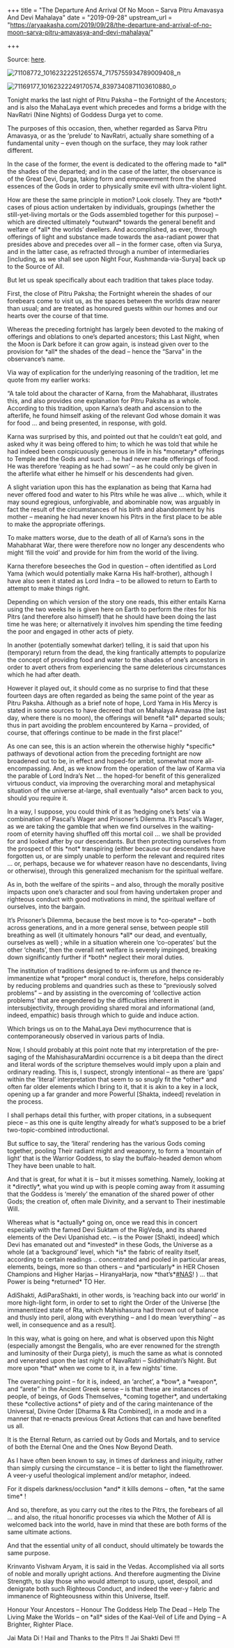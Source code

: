 +++
title = "The Departure And Arrival Of No Moon – Sarva Pitru Amavasya And Devi Mahalaya"
date = "2019-09-28"
upstream_url = "https://aryaakasha.com/2019/09/28/the-departure-and-arrival-of-no-moon-sarva-pitru-amavasya-and-devi-mahalaya/"

+++

Source: [here](https://aryaakasha.com/2019/09/28/the-departure-and-arrival-of-no-moon-sarva-pitru-amavasya-and-devi-mahalaya/).



[](https://aryaakasha.com/2019/09/28/the-departure-and-arrival-of-no-moon-sarva-pitru-amavasya-and-devi-mahalaya/71108772_10162322251265574_7175755934789009408_n/)

![71108772_10162322251265574_7175755934789009408_n](https://aryaakasha.files.wordpress.com/2019/09/71108772_10162322251265574_7175755934789009408_n.jpg?w=386&h=420 "71108772_10162322251265574_7175755934789009408_n")

[](https://aryaakasha.com/2019/09/28/the-departure-and-arrival-of-no-moon-sarva-pitru-amavasya-and-devi-mahalaya/71169177_10162322249170574_8397340871103610880_o/)

![71169177_10162322249170574_8397340871103610880_o](https://aryaakasha.files.wordpress.com/2019/09/71169177_10162322249170574_8397340871103610880_o.jpg?w=282&h=420 "71169177_10162322249170574_8397340871103610880_o")

Tonight marks the last night of Pitru Paksha – the Fortnight of the Ancestors; and is also the MahaLaya event which precedes and forms a bridge with the NavRatri (Nine Nights) of Goddess Durga yet to come.

The purposes of this occasion, then, whether regarded as Sarva Pitru Amavasya, or as the ‘prelude’ to NavRatri, actually share something of a fundamental unity – even though on the surface, they may look rather different.

In the case of the former, the event is dedicated to the offering made to \*all\* the shades of the departed; and in the case of the latter, the observance is of the Great Devi, Durga, taking form and empowerment from the shared essences of the Gods in order to physically smite evil with ultra-violent light.

How are these the same principle in motion? Look closely. They are \*both\* cases of pious action undertaken by individuals, groupings (whether the still-yet-living mortals or the Gods assembled together for this purpose) – which are directed ultimately \*outward\* towards the general benefit and welfare of \*all\* the worlds’ dwellers. And accomplished, as ever, through offerings of light and substance made towards the asa-radiant power that presides above and precedes over all – in the former case, often via Surya, and in the latter case, as refracted through a number of intermediaries \[including, as we shall see upon Night Four, Kushmanda-via-Surya\] back up to the Source of All.

But let us speak specifically about each tradition that takes place today.

First, the close of Pitru Paksha; the Fortnight wherein the shades of our forebears come to visit us, as the spaces between the worlds draw nearer than usual; and are treated as honoured guests within our homes and our hearts over the course of that time.

Whereas the preceding fortnight has largely been devoted to the making of offerings and oblations to one’s departed ancestors; this Last Night, when the Moon is Dark before it can grow again, is instead given over to the provision for \*all\* the shades of the dead – hence the “Sarva” in the observance’s name.

Via way of explication for the underlying reasoning of the tradition, let me quote from my earlier works:

“A tale told about the character of Karna, from the Mahabharat, illustrates this, and also provides one explanation for Pitru Paksha as a whole. According to this tradition, upon Karna’s death and ascension to the afterlife, he found himself asking of the relevant God whose domain it was for food … and being presented, in response, with gold.

Karna was surprised by this, and pointed out that he couldn’t eat gold, and asked why it was being offered to him; to which he was told that while he had indeed been conspicuously generous in life in his \*monetary\* offerings to Temple and the Gods and such … he had never made offerings of food. He was therefore ‘reaping as he had sown’ – as he could only be given in the afterlife what either he himself or his descendents had given.

A slight variation upon this has the explanation as being that Karna had never offered food and water to his Pitrs while he was alive … which, while it may sound egregious, unforgivable, and abominable now, was arguably in fact the result of the circumstances of his birth and abandonment by his mother – meaning he had never known his Pitrs in the first place to be able to make the appropriate offerings.

To make matters worse, due to the death of all of Karna’s sons in the Mahabharat War, there were therefore now no longer any descendents who might ‘fill the void’ and provide for him from the world of the living.

Karna therefore beseeches the God in question – often identified as Lord Yama (which would potentially make Karna His half-brother), although I have also seen it stated as Lord Indra – to be allowed to return to Earth to attempt to make things right.

Depending on which version of the story one reads, this either entails Karna using the two weeks he is given here on Earth to perform the rites for his Pitrs (and therefore also himself) that he should have been doing the last time he was here; or alternatively it involves him spending the time feeding the poor and engaged in other acts of piety.

In another (potentially somewhat darker) telling, it is said that upon his (temporary) return from the dead, the king frantically attempts to popularize the concept of providing food and water to the shades of one’s ancestors in order to avert others from experiencing the same deleterious circumstances which he had after death.

However it played out, it should come as no surprise to find that these fourteen days are often regarded as being the same point of the year as Pitru Paksha. Although as a brief note of hope, Lord Yama in His Mercy is stated in some sources to have decreed that on Mahalaya Amavasa (the last day, where there is no moon), the offerings will benefit \*all\* departed souls; thus in part avoiding the problem encountered by Karna – provided, of course, that offerings continue to be made in the first place!”

As one can see, this is an action wherein the otherwise highly \*specific\* pathways of devotional action from the preceding fortnight are now broadened out to be, in effect and hoped-for ambit, somewhat more all-encompassing. And, as we know from the operation of the law of Karma via the parable of Lord Indra’s Net … the hoped-for benefit of this generalized virtuous conduct, via improving the overarching moral and metaphysical situation of the universe at-large, shall eventually \*also\* arcen back to you, should you require it.

In a way, I suppose, you could think of it as ‘hedging one’s bets’ via a combination of Pascal’s Wager and Prisoner’s Dilemma. It’s Pascal’s Wager, as we are taking the gamble that when we find ourselves in the waiting-room of eternity having shuffled off this mortal coil … we shall be provided for and looked after by our descendants. But then protecting ourselves from the prospect of this \*not\* transpiring (either because our descendants have forgotten us, or are simply unable to perform the relevant and required rites … or, perhaps, because we for whatever reason have no descendants, living or otherwise), through this generalized mechanism for the spiritual welfare.

As in, both the welfare of the spirits – and also, through the morally positive impacts upon one’s character and soul from having undertaken proper and righteous conduct with good motivations in mind, the spiritual welfare of ourselves, into the bargain.

It’s Prisoner’s Dilemma, because the best move is to \*co-operate\* – both across generations, and in a more general sense, between people still breathing as well (it ultimately honours \*all\* our dead, and eventually, ourselves as well) ; while in a situation wherein one ‘co-operates’ but the other ‘cheats’, then the overall net welfare is severely impinged, breaking down significantly further if \*both\* neglect their moral duties.

The institution of traditions designed to re-inform us and thence re-immanentize what \*proper\* moral conduct is, therefore, helps considerably by reducing problems and quandries such as these to “previously solved problems” – and by assisting in the overcoming of ‘collective action problems’ that are engendered by the difficulties inherent in intersubjectivity, through providing shared moral and informational (and, indeed, empathic) basis through which to guide and induce action.

Which brings us on to the MahaLaya Devi mythocurrence that is contemporaneously observed in various parts of India.

Now, I should probably at this point note that my interpretation of the pre-saging of the MahishasuraMardini occurrence is a bit deepa than the direct and literal words of the scripture themselves would imply upon a plain and ordinary reading. This is, I suspect, strongly intentional – as there are ‘gaps’ within the ‘literal’ interpretation that seem to so snugly fit the \*other\* and often far older elements which I bring to it, that it is akin to a key in a lock, opening up a far grander and more Powerful \[Shakta, indeed\] revelation in the process.

I shall perhaps detail this further, with proper citations, in a subsequent piece – as this one is quite lengthy already for what’s supposed to be a brief two-topic-combined introductional.

But suffice to say, the ‘literal’ rendering has the various Gods coming together, pooling Their radiant might and weaponry, to form a ‘mountain of light’ that is the Warrior Goddess, to slay the buffalo-headed demon whom They have been unable to halt.

And that is great, for what it is – but it misses something. Namely, looking at it \*directly\*, what you wind up with is people coming away from it assuming that the Goddess is ‘merely’ the emanation of the shared power of other Gods; the creation of, often male Divinity, and a servant to Their inestimable Will.

Whereas what is \*actually\* going on, once we read this in concert especially with the famed Devi Suktam of the RigVeda, and its shared elements of the Devi Upanishad etc. – is the Power \[Shakti, indeed\] which Devi has emanated out and \*invested\* in these Gods, the Universe as a whole (at a ‘background’ level, which \*is\* the fabric of reality itself, according to certain readings .. concentrated and pooled in particular areas, elements, beings, more so than others – and \*particularly\* in HER Chosen Champions and Higher Harjas – HiranyaHarja, now \*that’s\*[#NAS](https://www.facebook.com/hashtag/nas?source=feed_text&epa=HASHTAG)! ) … that Power is being \*returned\* TO Her.

AdiShakti, AdiParaShakti, in other words, is ‘reaching back into our world’ in more high-light form, in order to set to right the Order of the Universe \[the immanentized state of Rta, which Mahishasura had thrown out of balance and thusly into peril, along with everything – and I do mean ‘everything’ – as well, in consequence and as a result\].

In this way, what is going on here, and what is observed upon this Night (especially amongst the Bengalis, who are ever renowned for the strength and luminosity of their Durga piety), is much the same as what is connoted and venerated upon the last night of NavaRatri – Siddhidhatri’s Night. But more upon \*that\* when we come to it, in a few nights’ time.

The overarching point – for it is, indeed, an ‘archet’, a \*bow\*, a \*weapon\*, and “arete” in the Ancient Greek sense – is that these are instances of people, of beings, of Gods Themselves, \*coming together\*, and undertaking these \*collective actions\* of piety and of the caring maintenance of the Universal, Divine Order \[Dharma & Rta Combined\], in a mode and in a manner that re-enacts previous Great Actions that can and have benefited us all.

It is the Eternal Return, as carried out by Gods and Mortals, and to service of both the Eternal One and the Ones Now Beyond Death.

As I have often been known to say, in times of darkness and iniquity, rather than simply cursing the circumstance – it is better to light the flamethrower. A veer-y useful theological implement and/or metaphor, indeed.

For it dispels darkness/occlusion \*and\* it kills demons – often, \*at the same time\* !

And so, therefore, as you carry out the rites to the Pitrs, the forebears of all … and also, the ritual honorific processes via which the Mother of All is welcomed back into the world, have in mind that these are both forms of the same ultimate actions.

And that the essential unity of all conduct, should ultimately be towards the same purpose.

Krinvanto Vishvam Aryam, it is said in the Vedas. Accomplished via all sorts of noble and morally upright actions. And therefore augmenting the Divine Strength, to slay those who would attempt to usurp, upset, despoil, and denigrate both such Righteous Conduct, and indeed the veer-y fabric and immanence of Righteousness within this Universe, Itself.

Honour Your Ancestors – Honour The Goddess Help The Dead – Help The Living Make the Worlds – on \*all\* sides of the Kaal-Veil of Life and Dying – A Brighter, Righter Place.

Jai Mata Di ! Hail and Thanks to the Pitrs !! Jai Shakti Devi !!!